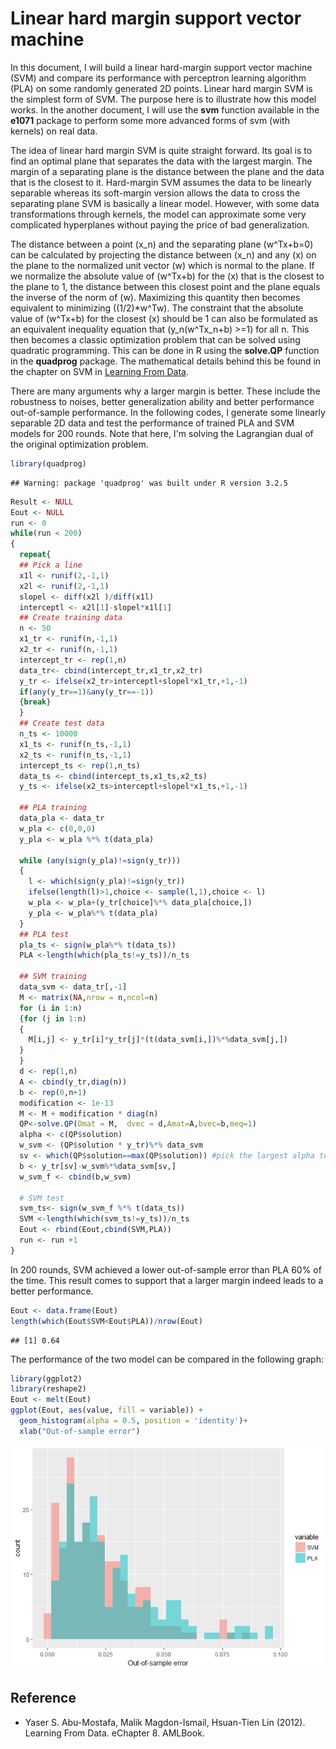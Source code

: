 Linear hard margin support vector machine
================

In this document, I will build a linear hard-margin support vector machine (SVM) and compare its performance with perceptron learning algorithm (PLA) on some randomly generated 2D points. Linear hard margin SVM is the simplest form of SVM. The purpose here is to illustrate how this model works. In the another document, I will use the **svm** function available in the **e1071** package to perform some more advanced forms of svm (with kernels) on real data.

The idea of linear hard margin SVM is quite straight forward. Its goal is to find an optimal plane that separates the data with the largest margin. The margin of a separating plane is the distance between the plane and the data that is the closest to it. Hard-margin SVM assumes the data to be linearly separable whereas its soft-margin version allows the data to cross the separating plane SVM is basically a linear model. However, with some data transformations through kernels, the model can approximate some very complicated hyperplanes without paying the price of bad generalization.

The distance between a point \(x_n\) and the separating plane \(w^Tx+b=0\) can be calculated by projecting the distance between \(x_n\) and any \(x\) on the plane to the normalized unit vector \(w\) which is normal to the plane. If we normalize the absolute value of \(w^Tx+b\) for the \(x\) that is the closest to the plane to 1, the distance between this closest point and the plane equals the inverse of the norm of \(w\). Maximizing this quantity then becomes equivalent to minimizing \((1/2)*w^Tw\). The constraint that the absolute value of \(w^Tx+b\) for the closest \(x\) should be 1 can also be formulated as an equivalent inequality equation that \(y_n(w^Tx_n+b) >=1\) for all n. This then becomes a classic optimization problem that can be solved using quadratic programming. This can be done in R using the **solve.QP** function in the **quadprog** package. The mathematical details behind this be found in the chapter on SVM in [Learning From Data](http://amlbook.com/).

There are many arguments why a larger margin is better. These include the robustness to noises, better generalization ability and better performance out-of-sample performance. In the following codes, I generate some linearly separable 2D data and test the performance of trained PLA and SVM models for 200 rounds. Note that here, I'm solving the Lagrangian dual of the original optimization problem.

``` r
library(quadprog)
```

    ## Warning: package 'quadprog' was built under R version 3.2.5

``` r
Result <- NULL
Eout <- NULL
run <- 0
while(run < 200)
{
  repeat{
  ## Pick a line
  x1l <- runif(2,-1,1)
  x2l <- runif(2,-1,1)
  slopel <- diff(x2l )/diff(x1l)
  interceptl <- x2l[1]-slopel*x1l[1]
  ## Create training data
  n <- 50
  x1_tr <- runif(n,-1,1)
  x2_tr <- runif(n,-1,1)
  intercept_tr <- rep(1,n)
  data_tr<- cbind(intercept_tr,x1_tr,x2_tr)
  y_tr <- ifelse(x2_tr>interceptl+slopel*x1_tr,+1,-1)
  if(any(y_tr==1)&any(y_tr==-1))
  {break}
  }
  ## Create test data
  n_ts <- 10000
  x1_ts <- runif(n_ts,-1,1)
  x2_ts <- runif(n_ts,-1,1)
  intercept_ts <- rep(1,n_ts)
  data_ts <- cbind(intercept_ts,x1_ts,x2_ts)
  y_ts <- ifelse(x2_ts>interceptl+slopel*x1_ts,+1,-1)
  
  ## PLA training
  data_pla <- data_tr
  w_pla <- c(0,0,0)
  y_pla <- w_pla %*% t(data_pla)
  
  while (any(sign(y_pla)!=sign(y_tr)))
  {
    l <- which(sign(y_pla)!=sign(y_tr))
    ifelse(length(l)>1,choice <- sample(l,1),choice <- l)
    w_pla <- w_pla+(y_tr[choice]%*% data_pla[choice,])
    y_pla <- w_pla%*% t(data_pla)
  }
  ## PLA test
  pla_ts <- sign(w_pla%*% t(data_ts))
  PLA <-length(which(pla_ts!=y_ts))/n_ts 
  
  ## SVM training
  data_svm <- data_tr[,-1]
  M <- matrix(NA,nrow = n,ncol=n)
  for (i in 1:n)
  {for (j in 1:n)
  {
    M[i,j] <- y_tr[i]*y_tr[j]*(t(data_svm[i,])%*%data_svm[j,])
  }
  }
  d <- rep(1,n)
  A <- cbind(y_tr,diag(n))
  b <- rep(0,n+1)
  modification <- 1e-13
  M <- M + modification * diag(n)
  QP<-solve.QP(Dmat = M,  dvec = d,Amat=A,bvec=b,meq=1)
  alpha <- c(QP$solution)
  w_svm <- (QP$solution * y_tr)%*% data_svm
  sv <- which(QP$solution==max(QP$solution)) #pick the largest alpha to solve for b
  b <- y_tr[sv]-w_svm%*%data_svm[sv,]
  w_svm_f <- cbind(b,w_svm)
  
  # SVM test
  svm_ts<- sign(w_svm_f %*% t(data_ts))
  SVM <-length(which(svm_ts!=y_ts))/n_ts
  Eout <- rbind(Eout,cbind(SVM,PLA))
  run <- run +1
}
```

In 200 rounds, SVM achieved a lower out-of-sample error than PLA 60% of the time. This result comes to support that a larger margin indeed leads to a better performance.

``` r
Eout <- data.frame(Eout)
length(which(Eout$SVM<Eout$PLA))/nrow(Eout)
```

    ## [1] 0.64

The performance of the two model can be compared in the following graph:

``` r
library(ggplot2)
library(reshape2)
Eout <- melt(Eout)
ggplot(Eout, aes(value, fill = variable)) + 
  geom_histogram(alpha = 0.5, position = 'identity')+
  xlab("Out-of-sample error")
```

![](linearhardmarginsvm_files/figure-markdown_github/unnamed-chunk-3-1.png)

Reference
---------

-   Yaser S. Abu-Mostafa, Malik Magdon-Ismail, Hsuan-Tien Lin (2012). Learning From Data. eChapter 8. AMLBook.
